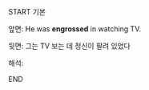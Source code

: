 START
기본

앞면:
He was **engrossed** in watching TV.


뒷면:
그는 TV 보는 데 정신이 팔려 있었다


해석:


<!--ID: 1733133924650-->
END